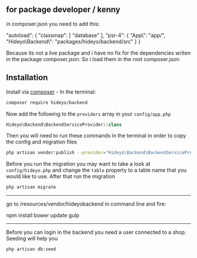 ## for package developer / kenny

in composer.json you need to add this:

"autoload": {
    "classmap": [
        "database"
    ],
    "psr-4": {
        "App\\": "app/",
        "Hideyo\\Backend\\": "packages/hideyo/backend/src"
    }
}

Because its not a live package and i have no fix for the dependencies writen in the package composer.json. So i load them in the root composer.json


## Installation

Install via [composer](https://getcomposer.org/) - In the terminal:
```bash
composer require hideyo/backend
```

Now add the following to the `providers` array in your `config/app.php`
```php
Hideyo\Backend\BackendServiceProvider::class
```

Then you will need to run these commands in the terminal in order to copy the config and migration files
```bash
php artisan vendor:publish --provider="Hideyo\Backend\BackendServiceProvider"
```

Before you run the migration you may want to take a look at `config/hideyo.php` and change the `table` property to a table name that you would like to use. After that run the migration 
```bash
php artisan migrate
```

----

go to /resources/vendor/hideyobackend in command line and fire:

npm install
bower update
gulp 

---


Before you can login in the backend you need a user connected to a shop. Seeding will help you 
```bash
php artisan db:seed 
```
